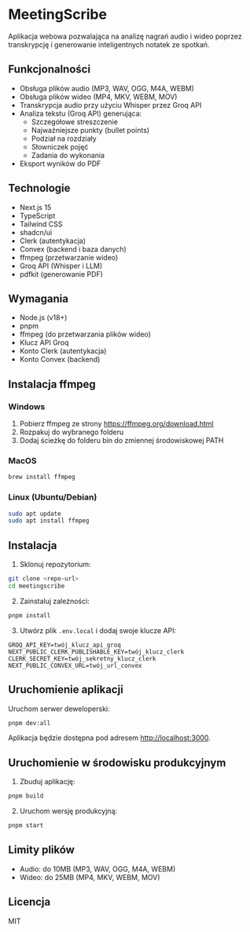 # MeetingScribe

Aplikacja webowa pozwalająca na analizę nagrań audio i wideo poprzez transkrypcję i generowanie inteligentnych notatek ze spotkań.

## Funkcjonalności

- Obsługa plików audio (MP3, WAV, OGG, M4A, WEBM)
- Obsługa plików wideo (MP4, MKV, WEBM, MOV)
- Transkrypcja audio przy użyciu Whisper przez Groq API
- Analiza tekstu (Groq API) generująca:
  - Szczegółowe streszczenie
  - Najważniejsze punkty (bullet points)
  - Podział na rozdziały
  - Słowniczek pojęć
  - Zadania do wykonania
- Eksport wyników do PDF

## Technologie

- Next.js 15
- TypeScript
- Tailwind CSS
- shadcn/ui
- Clerk (autentykacja)
- Convex (backend i baza danych)
- ffmpeg (przetwarzanie wideo)
- Groq API (Whisper i LLM)
- pdfkit (generowanie PDF)

## Wymagania

- Node.js (v18+)
- pnpm
- ffmpeg (do przetwarzania plików wideo)
- Klucz API Groq
- Konto Clerk (autentykacja)
- Konto Convex (backend)

## Instalacja ffmpeg

### Windows

1. Pobierz ffmpeg ze strony https://ffmpeg.org/download.html
2. Rozpakuj do wybranego folderu
3. Dodaj ścieżkę do folderu bin do zmiennej środowiskowej PATH

### MacOS

```bash
brew install ffmpeg
```

### Linux (Ubuntu/Debian)

```bash
sudo apt update
sudo apt install ffmpeg
```

## Instalacja

1. Sklonuj repozytorium:

```bash
git clone <repo-url>
cd meetingscribe
```

2. Zainstaluj zależności:

```bash
pnpm install
```

3. Utwórz plik `.env.local` i dodaj swoje klucze API:

```
GROQ_API_KEY=twój_klucz_api_groq
NEXT_PUBLIC_CLERK_PUBLISHABLE_KEY=twój_klucz_clerk
CLERK_SECRET_KEY=twój_sekretny_klucz_clerk
NEXT_PUBLIC_CONVEX_URL=twój_url_convex
```

## Uruchomienie aplikacji

Uruchom serwer deweloperski:

```bash
pnpm dev:all
```

Aplikacja będzie dostępna pod adresem [http://localhost:3000](http://localhost:3000).

## Uruchomienie w środowisku produkcyjnym

1. Zbuduj aplikację:

```bash
pnpm build
```

2. Uruchom wersję produkcyjną:

```bash
pnpm start
```

## Limity plików

- Audio: do 10MB (MP3, WAV, OGG, M4A, WEBM)
- Wideo: do 25MB (MP4, MKV, WEBM, MOV)

## Licencja

MIT

